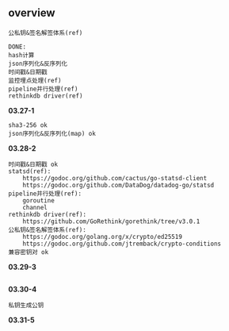## overview
```
公私钥&签名解签体系(ref)

DONE:
hash计算
json序列化&反序列化
时间戳&日期戳
监控埋点处理(ref)
pipeline并行处理(ref)
rethinkdb driver(ref)
```

**03.27-1**
```
sha3-256 ok
json序列化&反序列化(map) ok
```
**03.28-2**
```
时间戳&日期戳 ok
statsd(ref):
    https://godoc.org/github.com/cactus/go-statsd-client
    https://godoc.org/github.com/DataDog/datadog-go/statsd
pipeline并行处理(ref):
    goroutine
    channel
rethinkdb driver(ref):
    https://github.com/GoRethink/gorethink/tree/v3.0.1
公私钥&签名解签体系(ref):
    https://godoc.org/golang.org/x/crypto/ed25519
    https://godoc.org/github.com/jtremback/crypto-conditions
兼容密钥对 ok
```
**03.29-3**
```

```
**03.30-4**
```
私钥生成公钥
```
**03.31-5**
```

```